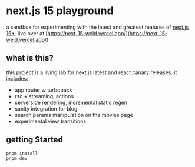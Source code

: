# next.js 15 playground

a sandbox for experimenting with the latest and greatest features of [next.js 15+](https://nextjs.org).
live over at [https://next-15-weld.vercel.app/](https://next-15-weld.vercel.app/)

## what is this?

this project is a living lab for next.js latest and react canary releases. it includes:

- app router w turbopack
- rsc + streaming, actions
- serverside rendering, incremental static regen
- sanity integration for blog
- search params manipulation on the movies page
- experimental view transitions

## getting Started

```bash
pnpm install
pnpm dev
```

